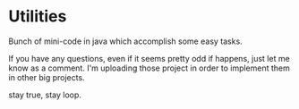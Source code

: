 # Utilities
Bunch of mini-code in java which accomplish some easy tasks.

If you have any questions, even if it seems pretty odd if happens, just let me know as a comment.
I'm uploading those project in order to implement them in other big projects.

stay true, stay loop.
